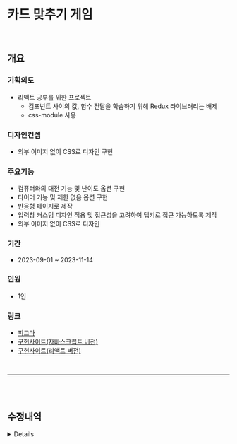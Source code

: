 # 카드 맞추기 게임

<br />

## 개요

### 기획의도
+ 리액트 공부를 위한 프로젝트 
  + 컴포넌트 사이의 값, 함수 전달을 학습하기 위해 Redux 라이브러리는 배제
  + css-module 사용

### 디자인컨셉
+ 외부 이미지 없이 CSS로 디자인 구현

### 주요기능
+ 컴퓨터와의 대전 기능 및 난이도 옵션 구현
+ 타이머 기능 및 제한 없음 옵션 구현
+ 반응형 페이지로 제작
+ 입력창 커스텀 디자인 적용 및 접근성을 고려하여 탭키로 접근 가능하도록 제작
+ 외부 이미지 없이 CSS로 디자인 

### 기간
+ 2023-09-01 ~ 2023-11-14
  
### 인원
+ 1인
   
### 링크
+ [피그마](https://www.figma.com/file/18oZ5fY88khXRZmIaKN5Yj/MatchingCard?type=design&node-id=0-1&mode=design&t=CJmv1sZihV10cdHF-0)
+ [구현사이트(자바스크립트 버전)](https://uauu89.github.io/cardMatch/src/test.html)
+ [구현사이트(리액트 버전)](https://uauu89.github.io/cardMatch/build/)


<br />

---

<br />
<br />

## 수정내역
<details>

#### 23.09.13

1. > + AI 알고리즘 제작 중 
   > + 첫 턴에서 무조건 랜덤 선택(이미 오픈한 카드 재 오픈) + 첫 턴에서 선택한 숫자와 동일한 숫자만 선택하는 오류 있음

#### 23.09.24
    
1.  > + ai 알고리즘 완성, 테스트 필요
    > + 1차 카드 디자인 

#### 23.09.25

1.  > + 1차 카드 UI 디자인
    > + 스크린 500px 이하에서 카드크기 조절
    > + 네이버 앱에서 keyframes > rotate 작동 안하는 오류 수정
    
#### 23.09.26

1.  > + 스크린 500px 이하에서 ui 사이즈 축소
    > + 타이머 기능 / 난이도 기능 1차 추가, 테스트 필요
    > + 예정 : 
    >   + 작업중 : 옵션 기능
    >   + 타이머 초기화 (타이머 변경 시 / 새 게임 시작 시) → 컴퓨터 턴도 중지

#### 23.09.27

1.  > + 작업중 : 옵션 기능

#### 23.10.01

1.  > + 작업중 : 난이도 세부 내용 아코디언 메뉴 그리드로 구현, 다른 부분도 그리드로 변경
    > + 예정 : 
    >   + 정답 시 연속 선택 옵션 구현하기 → checkMatching 함수 내용 변경하기
    
#### 23.10.04

1.  > + 게임 종료 함수
    > + 아코디언 메뉴 그리드로 변경
    > + 정답 시 턴 유지 기능 구현
    > + 점수체계 추가
    > + 싱글모드에서 컴퓨터 작동하는 오류 수정
    > + 싱글모드에서 카운트 종료 후 재 작동 안하는 오류 수정
    > + 점수체계 추가
    > + 예정 : 
    >   + 정답 시 연속 선택 옵션 구현하기 → checkMatching 함수 내용 변경하기
    >   + 460px 이하에서 반응형 수정하기
    >   + 게임 시작 시 clearInterval / clearTimeout 확실하게 적용시키기
        
#### 23.10.05

1.  > + 게임 재시작 시 콤보 초기화 안되는 오류 수정
    >   + (init함수에 score_combo = 0 추가)
    > + 싱글모드 시간제한 없음 체크 시 타이머 깜빡꺼리는 현상 수정
    >   + (turn_single함수 > count_stop함수 실행할 때 조건문 추가)
    > + 정답 시 턴 유지 기능 구현
    > + 점수체계 추가
    > + 싱글모드에서 컴퓨터 작동하는 오류 수정
    > + 싱글모드에서 카운트 종료 후 재 작동 안하는 오류 수정
    > + 점수체계 추가
    > + 예정 : 
    >   + 정답 시 연속 선택 옵션 구현하기 → checkMatching 함수 내용 변경하기
    >   + 460px 이하에서 반응형 수정하기
    >   + 게임 시작 시 clearInterval / clearTimeout 확실하게 적용시키기
        
#### 23.10.12

1.  > + 타이머 중복 차감 오류 수정
    >   + (func_timeCounter === null 조건 추가)

#### 23.10.27

1.  > + README.md 추가
    > + 게임결과 모달에 새 게임 버튼 추가
    > + 새 게임 버튼 클릭 시 옵션창 닫히도록 수정

#### 23.11.01

1.  > + 리액트로 변환 작업 중 → 옵션 창 작업 중
    >   + 불필요한 재 렌더링 막기 위해 옵션 항목 컴포넌트화 
    >   + 입력 값 유효성 검사 기능 추가
    >   + 키보드 접근성 고려

#### 23.11.05

1.  > + 리액트로 변환 작업 중 → 게임 진행 관련 기능 작업중
    >   + 조건으로 fontawesome 제거 시 Failed to execute 'removeChild' on 'Node' 에러   
        → hidden 클래스 추가

#### 23.11.06

1.  > + 싱글모드 기능 변환 완료, 버그 테스트 필요
    > + 클릭 딜레이 삭제 
    > + setTimeout, setInterval 동작 완료/새 게임 시작 시 clear 이벤트 추가 중

    > <br />
       
2.  > + 대전모드 작업
    > + 타이머에 누락된 턴 표시 컬러 추가
    > + 카드 자동 사이즈 변경 옵션 에러 수정

#### 23.11.07

1.  > + play state 추가, 타이머 중단 조건을 play / whosTurn으로 세분화하여 기존 함수를 comTurn()에도 활용할 수 있도록 수정
    > + GameOverNotice 컴포넌트 보완
    > + Gameboard 컴포넌트에서 바로 comTurn() 작성 시 setTurnCount가 적용되지 않아 compCom 컴포넌트 새로 작성
    > + 컴퓨터 알고리즘 작성 중
    > + state 이름 수정 → 카드 배열 관련 state를 cardArray로 시작하도록 통일
    > + cardArrayOpend에도 정답 카드의 값을 0으로 변경하도록 수정

#### 23.11.08
1.  > + 컴퓨터 알고리즘 작성, 테스트 필요  
    > ※ 테스트를 위해 아래 내용 추가, 테스트 끝나고 재 수정하기
    >   1. setTimeout 시간 2초 수정
    >   2. state 및 본문 텍스트 추가   

#### 23.11.10
1.  > + 누락된 새 게임 버튼 기능 보완
    > + 새 게임 버튼 클릭 시 옵션 모달창 닫히는 기능을 기본값으로 추가
    > + 위 기능 구현을 위해서 openModal state를 header 컴포넌트에서 app 컴포넌트로 이동
    > + 새 게임 버튼 마우스오버시 아이콘 회전기능 복구
    > + 옵션 난이도 세부내용 탭 닫았을 시 탭 키 포커스 안되도록 수정
    > + input type=number 에서 엔터키 입력했을 시 다음 input으로 포커스 이동하는 기능 임시 구현(카드범위 → 시간제한 / 난이도 세부내용 그룹에서 이동)  
    자세한 기능 구현 여부는 고민중
    > + 파비콘 추가
    > + 반응형 CSS 작성  
    > <br />  
2.  > + 옵션 → 카드 범위, 카드 확인 여부 기본 값 변경
    > + 새 게임 버튼 클릭 시 아코디언 메뉴 닫히는 기능을 기본값으로 추가
    > + 위 기능 구현을 위해서 openBtn state를 header 컴포넌트에서 app 컴포넌트로 이동
    > + 반응형에서 타이머 위치 조정
    > + 각 컴포넌트 console.log 삭제
    > + 그 외 css, 텍스트 수정


#### 23.11.14
1.  > + 모바일에서 옵션 모달창 padding-bottom 추가
    > + 난이도 기본 값 변경

#### 23.12.29
1.  > + 대전모드에서 누락된 '정답 시 턴 유지 기능' 추가, 테스트 필요
    >   + whosTurn 스테이트 변경 부분을 changeTurn()으로 분리  
    >   + resetWhosTurn() 내용 수정
    >   + CompCom.js 에서 useEffect 조건에 props.play 추가
    > + resetWhosTurn() → if(props.gameOver) 조건에서 무의미한 내용 삭제
    >   + alert('game over') → 테스트 목적 코드로 예상되어 삭제
    >   + props.setPlay(false) → 중복 코드 삭제

#### 24.01.03
1.  > + README.md 잘못된 내용 수정

#### 24.01.09
1.  > + git에 build 폴더 추가  
    ><br />
2.  > + 현재 repository 에서 배포 페이지 작동 확인 및 README.md 경로 수정  
    ><br />   
3.  > + build 내부경로 수정 (/build 추가)
    


</details>
